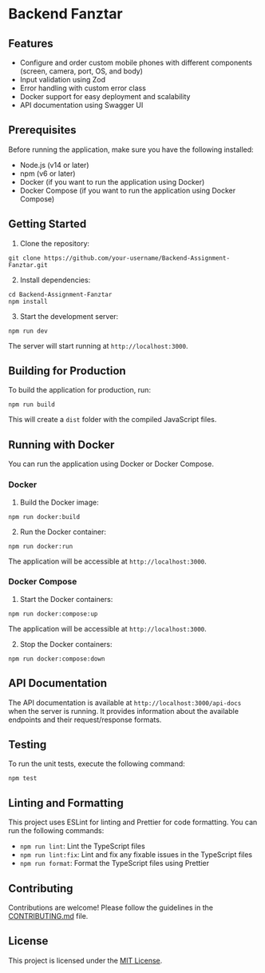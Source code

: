 # Backend Fanztar


## Features

- Configure and order custom mobile phones with different components (screen, camera, port, OS, and body)
- Input validation using Zod
- Error handling with custom error class
- Docker support for easy deployment and scalability
- API documentation using Swagger UI

## Prerequisites

Before running the application, make sure you have the following installed:

- Node.js (v14 or later)
- npm (v6 or later)
- Docker (if you want to run the application using Docker)
- Docker Compose (if you want to run the application using Docker Compose)

## Getting Started

1. Clone the repository:

```
git clone https://github.com/your-username/Backend-Assignment-Fanztar.git
```

2. Install dependencies:

```
cd Backend-Assignment-Fanztar
npm install
```

3. Start the development server:

```
npm run dev
```

The server will start running at `http://localhost:3000`.

## Building for Production

To build the application for production, run:

```
npm run build
```

This will create a `dist` folder with the compiled JavaScript files.

## Running with Docker

You can run the application using Docker or Docker Compose.

### Docker

1. Build the Docker image:

```
npm run docker:build
```

2. Run the Docker container:

```
npm run docker:run
```

The application will be accessible at `http://localhost:3000`.

### Docker Compose

1. Start the Docker containers:

```
npm run docker:compose:up
```

The application will be accessible at `http://localhost:3000`.

2. Stop the Docker containers:

```
npm run docker:compose:down
```

## API Documentation

The API documentation is available at `http://localhost:3000/api-docs` when the server is running. It provides information about the available endpoints and their request/response formats.

## Testing

To run the unit tests, execute the following command:

```
npm test
```

## Linting and Formatting

This project uses ESLint for linting and Prettier for code formatting. You can run the following commands:

- `npm run lint`: Lint the TypeScript files
- `npm run lint:fix`: Lint and fix any fixable issues in the TypeScript files
- `npm run format`: Format the TypeScript files using Prettier

## Contributing

Contributions are welcome! Please follow the guidelines in the [CONTRIBUTING.md](CONTRIBUTING.md) file.

## License

This project is licensed under the [MIT License](LICENSE).
